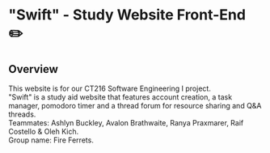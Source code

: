# "Swift" - Study Website Front-End ✏️

## Overview
This website is for our CT216 Software Engineering I project.<br>
"Swift" is a study aid website that features account creation, a task manager, pomodoro timer and a thread forum for resource sharing and Q&A threads.<br>
Teammates: Ashlyn Buckley, Avalon Brathwaite, Ranya Praxmarer, Raif Costello & Oleh Kich.<br>
Group name: Fire Ferrets.
